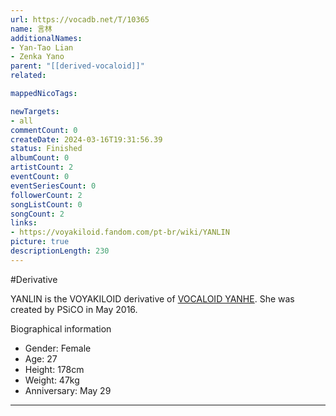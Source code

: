 ```yaml
---
url: https://vocadb.net/T/10365
name: 言林
additionalNames: 
- Yan-Tao Lian
- Zenka Yano
parent: "[[derived-vocaloid]]"
related:

mappedNicoTags:

newTargets:
- all
commentCount: 0
createDate: 2024-03-16T19:31:56.39
status: Finished
albumCount: 0
artistCount: 2
eventCount: 0
eventSeriesCount: 0
followerCount: 2
songListCount: 0
songCount: 2
links: 
- https://voyakiloid.fandom.com/pt-br/wiki/YANLIN
picture: true
descriptionLength: 230
---
```


#Derivative

YANLIN is the VOYAKILOID derivative of [VOCALOID YANHE](https://vocadb.net/Ar/10025). She was created by PSiCO in May 2016.

Biographical information

- Gender: Female
- Age: 27
- Height: 178cm
- Weight: 47kg
- Anniversary: May 29

---

